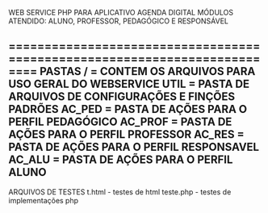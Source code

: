 WEB SERVICE PHP PARA APLICATIVO AGENDA DIGITAL
MÓDULOS ATENDIDO: ALUNO, PROFESSOR, PEDAGÓGICO E RESPONSÁVEL

==========================================================================
PASTAS
/ =  CONTEM OS ARQUIVOS PARA USO GERAL DO WEBSERVICE
UTIL = PASTA DE ARQUIVOS DE CONFIGURAÇÕES E FINÇÕES PADRÕES
AC_PED = PASTA DE AÇÕES PARA O PERFIL PEDAGÓGICO
AC_PROF = PASTA DE AÇÕES PARA O PERFIL PROFESSOR
AC_RES = PASTA DE AÇÕES PARA O PERFIL RESPONSAVEL
AC_ALU = PASTA DE AÇÕES PARA O PERFIL ALUNO
--------------------------------------------------------------------------------

ARQUIVOS DE TESTES
t.html -  testes de html
teste.php - testes de implementações php